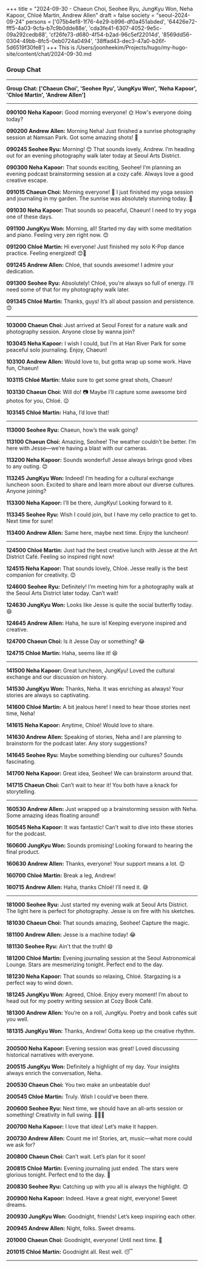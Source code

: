 +++
title = "2024-09-30 - Chaeun Choi, Seohee Ryu, JungKyu Won, Neha Kapoor, Chloé Martin, Andrew Allen"
draft = false
society = "seoul-2024-09-24"
persons = ['075b4ef8-1f76-4e29-b996-df0a451abded', '64426e72-fff5-4a03-9cfa-b7c9b0dde88e', 'cda3fe41-6307-4052-9e5c-09a292cedb88', 'cf26fe73-d680-4f54-b2ad-96c5ef22014d', '8569dd56-0304-49bb-8fc5-0eb0724a0494', '38ffad43-dec3-47a0-b26f-5d6519f30fe8']
+++
This is /Users/joonheekim/Projects/hugo/my-hugo-site/content/chat/2024-09-30.md
### Group Chat

---

**Group Chat: ['Chaeun Choi', 'Seohee Ryu', 'JungKyu Won', 'Neha Kapoor', 'Chloé Martin', 'Andrew Allen']**

---

**090100 Neha Kapoor:** Good morning everyone! 🌞 How's everyone doing today?

**090200 Andrew Allen:** Morning Neha! Just finished a sunrise photography session at Namsan Park. Got some amazing shots! 📸

**090245 Seohee Ryu:** Morning! 😊 That sounds lovely, Andrew. I’m heading out for an evening photography walk later today at Seoul Arts District.

**090300 Neha Kapoor:** That sounds exciting, Seohee! I’m planning an evening podcast brainstorming session at a cozy café. Always love a good creative escape.

**091015 Chaeun Choi:** Morning everyone! 🌸 I just finished my yoga session and journaling in my garden. The sunrise was absolutely stunning today. 🌅

**091030 Neha Kapoor:** That sounds so peaceful, Chaeun! I need to try yoga one of these days.

**091100 JungKyu Won:** Morning, all! Started my day with some meditation and piano. Feeling very zen right now. 😊

**091200 Chloé Martin:** Hi everyone! Just finished my solo K-Pop dance practice. Feeling energized! 😊💃

**091245 Andrew Allen:** Chloé, that sounds awesome! I admire your dedication. 

**091300 Seohee Ryu:** Absolutely! Chloé, you’re always so full of energy. I’ll need some of that for my photography walk later.

**091345 Chloé Martin:** Thanks, guys! It’s all about passion and persistence. 😊

---

**103000 Chaeun Choi:** Just arrived at Seoul Forest for a nature walk and photography session. Anyone close by wanna join?

**103045 Neha Kapoor:** I wish I could, but I’m at Han River Park for some peaceful solo journaling. Enjoy, Chaeun!

**103100 Andrew Allen:** Would love to, but gotta wrap up some work. Have fun, Chaeun!

**103115 Chloé Martin:** Make sure to get some great shots, Chaeun! 

**103130 Chaeun Choi:** Will do! 📷 Maybe I’ll capture some awesome bird photos for you, Chloé. 😉

**103145 Chloé Martin:** Haha, I’d love that!

---

**113000 Seohee Ryu:** Chaeun, how’s the walk going?

**113100 Chaeun Choi:** Amazing, Seohee! The weather couldn’t be better. I’m here with Jesse—we’re having a blast with our cameras.

**113200 Neha Kapoor:** Sounds wonderful! Jesse always brings good vibes to any outing. 😊

**113245 JungKyu Won:** Indeed! I’m heading for a cultural exchange luncheon soon. Excited to share and learn more about our diverse cultures. Anyone joining?

**113300 Neha Kapoor:** I’ll be there, JungKyu! Looking forward to it.

**113345 Seohee Ryu:** Wish I could join, but I have my cello practice to get to. Next time for sure!

**113400 Andrew Allen:** Same here, maybe next time. Enjoy the luncheon!

---

**124500 Chloé Martin:** Just had the best creative lunch with Jesse at the Art District Café. Feeling so inspired right now! 

**124515 Neha Kapoor:** That sounds lovely, Chloé. Jesse really is the best companion for creativity. 😊

**124600 Seohee Ryu:** Definitely! I’m meeting him for a photography walk at the Seoul Arts District later today. Can’t wait!

**124630 JungKyu Won:** Looks like Jesse is quite the social butterfly today. 😄

**124645 Andrew Allen:** Haha, he sure is! Keeping everyone inspired and creative.

**124700 Chaeun Choi:** Is it Jesse Day or something? 😂

**124715 Chloé Martin:** Haha, seems like it! 😆

---

**141500 Neha Kapoor:** Great luncheon, JungKyu! Loved the cultural exchange and our discussion on history.

**141530 JungKyu Won:** Thanks, Neha. It was enriching as always! Your stories are always so captivating.

**141600 Chloé Martin:** A bit jealous here! I need to hear those stories next time, Neha!

**141615 Neha Kapoor:** Anytime, Chloé! Would love to share.

**141630 Andrew Allen:** Speaking of stories, Neha and I are planning to brainstorm for the podcast later. Any story suggestions?

**141645 Seohee Ryu:** Maybe something blending our cultures? Sounds fascinating.

**141700 Neha Kapoor:** Great idea, Seohee! We can brainstorm around that.

**141715 Chaeun Choi:** Can’t wait to hear it! You both have a knack for storytelling.

---

**160530 Andrew Allen:** Just wrapped up a brainstorming session with Neha. Some amazing ideas floating around!

**160545 Neha Kapoor:** It was fantastic! Can’t wait to dive into these stories for the podcast.

**160600 JungKyu Won:** Sounds promising! Looking forward to hearing the final product.

**160630 Andrew Allen:** Thanks, everyone! Your support means a lot. 😊

**160700 Chloé Martin:** Break a leg, Andrew! 

**160715 Andrew Allen:** Haha, thanks Chloé! I’ll need it. 😅

---

**181000 Seohee Ryu:** Just started my evening walk at Seoul Arts District. The light here is perfect for photography. Jesse is on fire with his sketches.

**181030 Chaeun Choi:** That sounds amazing, Seohee! Capture the magic. 

**181100 Andrew Allen:** Jesse is a machine today! 😂

**181130 Seohee Ryu:** Ain't that the truth! 😄

**181200 Chloé Martin:** Evening journaling session at the Seoul Astronomical Lounge. Stars are mesmerizing tonight. Perfect end to the day.

**181230 Neha Kapoor:** That sounds so relaxing, Chloé. Stargazing is a perfect way to wind down.

**181245 JungKyu Won:** Agreed, Chloé. Enjoy every moment! I’m about to head out for my poetry writing session at Cozy Book Café.

**181300 Andrew Allen:** You’re on a roll, JungKyu. Poetry and book cafés suit you well.

**181315 JungKyu Won:** Thanks, Andrew! Gotta keep up the creative rhythm.

---

**200500 Neha Kapoor:** Evening session was great! Loved discussing historical narratives with everyone.

**200515 JungKyu Won:** Definitely a highlight of my day. Your insights always enrich the conversation, Neha.

**200530 Chaeun Choi:** You two make an unbeatable duo!

**200545 Chloé Martin:** Truly. Wish I could’ve been there.

**200600 Seohee Ryu:** Next time, we should have an all-arts session or something! Creativity in full swing. 🎨📸🎼

**200700 Neha Kapoor:** I love that idea! Let’s make it happen.

**200730 Andrew Allen:** Count me in! Stories, art, music—what more could we ask for?

**200800 Chaeun Choi:** Can’t wait. Let’s plan for it soon!

**200815 Chloé Martin:** Evening journaling just ended. The stars were glorious tonight. Perfect end to the day. 🌟

**200830 Seohee Ryu:** Catching up with you all is always the highlight. 😊

**200900 Neha Kapoor:** Indeed. Have a great night, everyone! Sweet dreams.

**200930 JungKyu Won:** Goodnight, friends! Let’s keep inspiring each other.

**200945 Andrew Allen:** Night, folks. Sweet dreams.

**201000 Chaeun Choi:** Goodnight, everyone! Until next time. 🌙

**201015 Chloé Martin:** Goodnight all. Rest well. 😴

---


